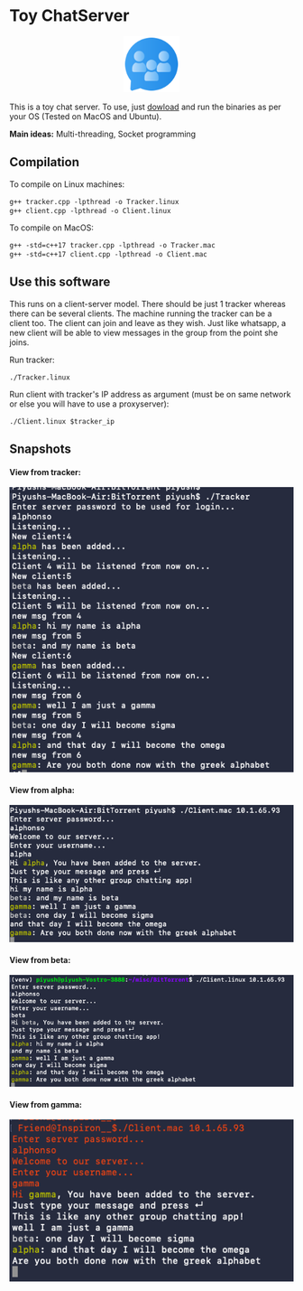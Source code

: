 
# Toy ChatServer

<p align="center">
<img src="images/groupchat.png" width="100" >
</p>

This is a toy chat server. To use, just [dowload](https://github.com/piyush01123/Toy-ChatServer/releases/tag/binaries) and run the binaries as per your OS (Tested on MacOS and Ubuntu).

**Main ideas:** Multi-threading, Socket programming


## Compilation

To compile on Linux machines:
```
g++ tracker.cpp -lpthread -o Tracker.linux
g++ client.cpp -lpthread -o Client.linux
```

To compile on MacOS:
```
g++ -std=c++17 tracker.cpp -lpthread -o Tracker.mac
g++ -std=c++17 client.cpp -lpthread -o Client.mac
```

## Use this software
This runs on a client-server model. There should be just 1 tracker whereas there can be several clients. The machine running the tracker can be a client too. The client can join and leave as they wish. Just like whatsapp, a new client will be able to view messages in the group from the point she joins.

Run tracker:
```
./Tracker.linux
```

Run client with tracker's IP address as argument (must be on same network or else you will have to use a proxyserver):
```
./Client.linux $tracker_ip
```

## Snapshots
#### View from tracker:

<img src="images/tracker.png" >

#### View from alpha:

<img src="images/alpha.png" >

#### View from beta:

<img src="images/beta.png" >

#### View from gamma:

<img src="images/gamma.png" >
